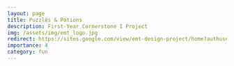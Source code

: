 ```yaml
---
layout: page
title: Puzzles & Potions
description: First-Year Cornerstone I Project
img: /assets/img/emt_logo.jpg
redirect: https://sites.google.com/view/emt-design-project/home?authuser=0
importance: 4
category: fun
---
```

